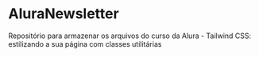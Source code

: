 # AluraNewsletter
Repositório para armazenar os arquivos do curso da Alura - Tailwind CSS: estilizando a sua página com classes utilitárias
